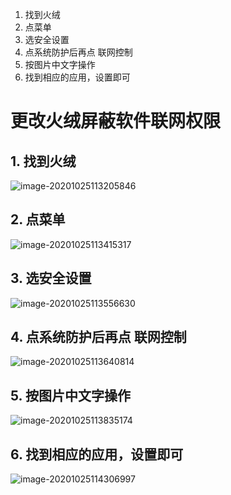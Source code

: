 1. 找到火绒
2. 点菜单
3. 选安全设置
4. 点系统防护后再点 联网控制
5. 按图片中文字操作
6. 找到相应的应用，设置即可
<!--more-->
# **更改火绒屏蔽软件联网权限**

## 1. 找到火绒

![image-20201025113205846](https://gitee.com/learn1999/image/raw/master//Typora/image-20201025113205846.png)

## 2. 点菜单

![image-20201025113415317](https://gitee.com/learn1999/image/raw/master//Typora/image-20201025113415317.png)

## 3. 选安全设置

![image-20201025113556630](https://gitee.com/learn1999/image/raw/master//Typora/image-20201025113556630.png)

## 4. 点系统防护后再点 联网控制

![image-20201025113640814](https://gitee.com/learn1999/image/raw/master//Typora/image-20201025113640814.png)

## 5. 按图片中文字操作

![image-20201025113835174](https://gitee.com/learn1999/image/raw/master//Typora/image-20201025113835174.png)

## 6. 找到相应的应用，设置即可

![image-20201025114306997](https://gitee.com/learn1999/image/raw/master//Typora/image-20201025114306997.png)
